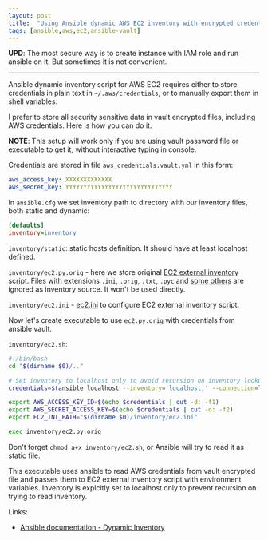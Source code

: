 ```yaml
---
layout: post
title:  "Using Ansible dynamic AWS EC2 inventory with encrypted credentials in vault"
tags: [ansible,aws,ec2,ansible-vault]
---
```

**UPD**: The most secure way is to create instance with IAM role and run ansible on it. But sometimes it is not convenient.

---

Ansible dynamic inventory script for AWS EC2 requires either to store credentials in plain text in `~/.aws/credentials`, or to manually export them in shell variables.

I prefer to store all security sensitive data in vault encrypted files, including AWS credentials. Here is how you can do it.

**NOTE**: This setup will work only if you are using vault password file or executable to get it, without interactive typing in console.

Credentials are stored in file `aws_credentials.vault.yml` in this form:

```yaml
aws_access_key: XXXXXXXXXXXXX
aws_secret_key: YYYYYYYYYYYYYYYYYYYYYYYYYYYYYY
```

In `ansible.cfg` we set inventory path to directory with our inventory files, both static and dynamic:

```ini
[defaults]
inventory=inventory
```

`inventory/static`: static hosts definition. It should have at least localhost defined.

`inventory/ec2.py.orig` - here we store original [EC2 external inventory](https://raw.githubusercontent.com/ansible/ansible/devel/contrib/inventory/ec2.py) script. Files with extensions `.ini`, `.orig`, `.txt`, `.pyc` and [some others](http://docs.ansible.com/ansible/latest/intro_dynamic_inventory.html#using-inventory-directories-and-multiple-inventory-sources) are ignored as inventory source. It won't be used directly.

`inventory/ec2.ini` - [ec2.ini](https://raw.githubusercontent.com/ansible/ansible/devel/contrib/inventory/ec2.ini) to configure EC2 external inventory script.

Now let's create executable to use `ec2.py.orig` with credentials from ansible vault.

`inventory/ec2.sh`:

```bash
#!/bin/bash
cd "$(dirname $0)/.."

# Set inventory to localhost only to avoid recursion on inventory lookup
credentials=$(ansible localhost --inventory='localhost,' --connection=local --extra-vars=@aws-credentials.vault.yml -m debug -a 'msg="{% raw %}{{ aws_access_key }}:{{ aws_secret_key }}{% endraw %}"' | tr -d ' ' | grep '"msg":' | cut -d'"' -f4)

export AWS_ACCESS_KEY_ID=$(echo $credentials | cut -d: -f1)
export AWS_SECRET_ACCESS_KEY=$(echo $credentials | cut -d: -f2)
export EC2_INI_PATH="$(dirname $0)/inventory/ec2.ini"

exec inventory/ec2.py.orig
```

Don't forget `chmod a+x inventory/ec2.sh`, or Ansible will try to read it as static file.

This executable uses ansible to read AWS credentials from vault encrypted file and passes them to EC2 external inventory script with environment variables. Inventory is explcitly set to localhost only to prevent recursion on trying to read inventory.

Links:
* [Ansible documentation - Dynamic Inventory](http://docs.ansible.com/ansible/latest/intro_dynamic_inventory.html)

